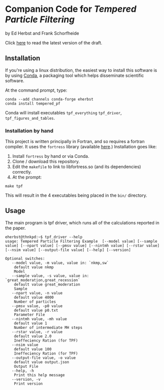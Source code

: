 Companion Code for _Tempered Particle Filtering_
================================================
by Ed Herbst and Frank Schorfheide

Click [here](#) to read the latest version of the draft.

Installation 
------------ 

If you're using a linux distribution, the easiest way to install this
software is by using [Conda](http://www.continuum.io/downloads), a
packaging tool which helps disseminate scientific software.

At the command prompt, type: 

```
conda --add channels conda-forge eherbst 
conda install tempered_pf
```

Conda will install executables `tpf_everything` `tpf_driver`, `tpf_figures_and_tables`.

### Installation by hand

This project is written principally in Fortran, and so requires a
fortran compiler.  It uses the `fortress` library (available
[here](http://github.com/eph/fortress).)  Installation goes like:

1. Install `fortress` by hand or via Conda.
2. Clone / download this repository.
3. Edit the `makefile` to link to libfortress.so (and its dependencies) correctly. 
4. At the prompt:
```
make tpf
```

This will result in the 4 executables being placed in the `bin/` directory.


Usage 
----- 
The main program is tpf driver, which runs all of the calculations
reported in the paper.  

```
eherbst@thnkpd:~$ tpf_driver --help
usage: Tempered Particle Filtering Example  [--model value] [--sample value] [--npart value] [--pmsv value] [--nintmh value] [--rstar value] [--nsim value] [--output-file value] [--help] [--version]

Optional switches:
   --model value, -m value, value in: `nkmp,sw`
    default value nkmp
    Model
   --sample value, -s value, value in: `great_moderation,great_recession`
    default value great_moderation
    Sample
   --npart value, -n value
    default value 4000
    Number of particles
   --pmsv value, -p0 value
    default value p0.txt
    Parameter File
   --nintmh value, -mh value
    default value 1
    Number of intermediate MH steps
   --rstar value, -r value
    default value 2.0
    Ineffeciency Ration (for TPF)
   --nsim value
    default value 100
    Ineffeciency Ration (for TPF)
   --output-file value, -o value
    default value output.json
    Output File
   --help, -h
    Print this help message
   --version, -v
    Print version
```


